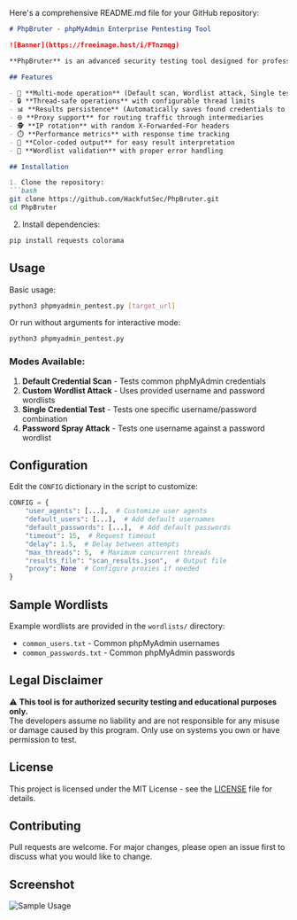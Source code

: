 Here's a comprehensive README.md file for your GitHub repository:

```markdown
# PhpBruter - phpMyAdmin Enterprise Pentesting Tool

![Banner](https://freeimage.host/i/FTnzmqg)

**PhpBruter** is an advanced security testing tool designed for professional penetration testers to assess the security of phpMyAdmin installations. This enterprise-grade tool provides multiple attack vectors to test authentication security with features like credential brute-forcing, password spraying, and custom wordlist attacks.

## Features

- 🚀 **Multi-mode operation** (Default scan, Wordlist attack, Single test, Password spray)
- 🔒 **Thread-safe operations** with configurable thread limits
- 📊 **Results persistence** (Automatically saves found credentials to JSON)
- 🌐 **Proxy support** for routing traffic through intermediaries
- 🕵️ **IP rotation** with random X-Forwarded-For headers
- ⏱️ **Performance metrics** with response time tracking
- 🎨 **Color-coded output** for easy result interpretation
- 📁 **Wordlist validation** with proper error handling

## Installation

1. Clone the repository:
```bash
git clone https://github.com/HackfutSec/PhpBruter.git
cd PhpBruter
```

2. Install dependencies:
```bash
pip install requests colorama
```

## Usage

Basic usage:
```bash
python3 phpmyadmin_pentest.py [target_url]
```

Or run without arguments for interactive mode:
```bash
python3 phpmyadmin_pentest.py
```

### Modes Available:
1. **Default Credential Scan** - Tests common phpMyAdmin credentials
2. **Custom Wordlist Attack** - Uses provided username and password wordlists
3. **Single Credential Test** - Tests one specific username/password combination
4. **Password Spray Attack** - Tests one username against a password wordlist

## Configuration

Edit the `CONFIG` dictionary in the script to customize:
```python
CONFIG = {
    "user_agents": [...],  # Customize user agents
    "default_users": [...],  # Add default usernames
    "default_passwords": [...],  # Add default passwords
    "timeout": 15,  # Request timeout
    "delay": 1.5,  # Delay between attempts
    "max_threads": 5,  # Maximum concurrent threads
    "results_file": "scan_results.json",  # Output file
    "proxy": None  # Configure proxies if needed
}
```

## Sample Wordlists

Example wordlists are provided in the `wordlists/` directory:
- `common_users.txt` - Common phpMyAdmin usernames
- `common_passwords.txt` - Common phpMyAdmin passwords

## Legal Disclaimer

⚠️ **This tool is for authorized security testing and educational purposes only.**  
The developers assume no liability and are not responsible for any misuse or damage caused by this program. Only use on systems you own or have permission to test.

## License

This project is licensed under the MIT License - see the [LICENSE](LICENSE) file for details.

## Contributing

Pull requests are welcome. For major changes, please open an issue first to discuss what you would like to change.

## Screenshot

![Sample Usage](https://freeimage.host/i/screenshot-2025-06-24-1.FTnzmqg)
